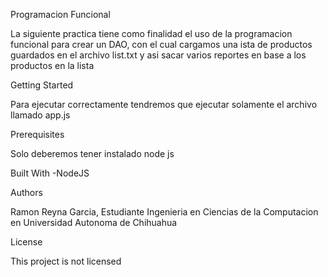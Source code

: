Programacion Funcional

La siguiente practica tiene como finalidad el uso de la programacion funcional para crear un DAO, con el cual cargamos una ista de productos guardados en el archivo list.txt y asi sacar varios reportes en base
a los productos en la lista

Getting Started

Para ejecutar correctamente tendremos que ejecutar solamente el archivo llamado app.js

Prerequisites

Solo deberemos tener instalado node js

Built With -NodeJS

Authors

  Ramon Reyna Garcia, Estudiante Ingenieria en Ciencias de la Computacion en Universidad Autonoma de Chihuahua

License

This project is not licensed
